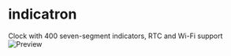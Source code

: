 # indicatron
Clock with 400 seven-segment indicators, RTC and Wi-Fi support
![Preview](stuff/dvd.gif)

